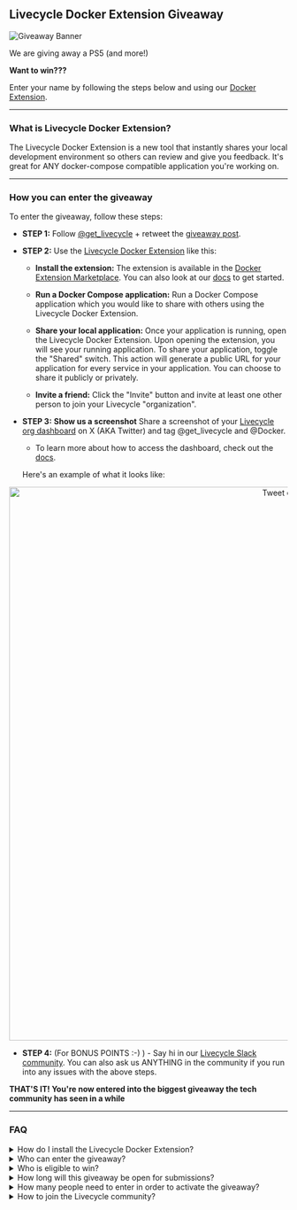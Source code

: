 ## Livecycle Docker Extension Giveaway

![Giveaway Banner](https://github.com/livecycle/Giveaway/assets/51878265/78c457ba-e51e-452a-a892-8ffdfa5e7be0)

We are giving away a PS5 (and more!) 

**Want to win???**

Enter your name by following the steps below and using our [Docker Extension](https://hub.docker.com/extensions/livecycle/docker-extension).

---

### What is Livecycle Docker Extension?

The Livecycle Docker Extension is a new tool that instantly shares your local development environment so others can review and give you feedback. It's great for ANY docker-compose compatible application you're working on.

---

### How you can enter the giveaway

To enter the giveaway, follow these steps:

- **STEP 1:** Follow [@get_livecycle](https://twitter.com/intent/follow?screen_name=get_livecycle) + retweet the [giveaway post](https://x.com/get_livecycle/status/1724066281698013430?s=20).

- **STEP 2:** Use the [Livecycle Docker Extension](https://hub.docker.com/extensions/livecycle/docker-extension) like this:

  - **Install the extension:** The extension is available in the [Docker Extension Marketplace](https://hub.docker.com/extensions/livecycle/docker-extension). You can also look at our [docs](https://preevy.dev/integrations/docker-extension) to get started.

  - **Run a Docker Compose application:** Run a Docker Compose application which you would like to share with others using the Livecycle Docker Extension.

  - **Share your local application:** Once your application is running, open the Livecycle Docker Extension. Upon opening the extension, you will see your running application. To share your application, toggle the "Shared" switch. This action will generate a public URL for your application for every service in your application. You can choose to share it publicly or privately.

  - **Invite a friend:** Click the "Invite" button and invite at least one other person to join your Livecycle "organization".

- **STEP 3:** **Show us a screenshot** Share a screenshot of your [Livecycle org dashboard](https://app.livecycle.run/) on X (AKA Twitter) and tag @get_livecycle and @Docker.
  - To learn more about how to access the dashboard, check out the [docs](https://preevy.dev/integrations/docker-extension).
 
  Here's an example of what it looks like:

 <p align="center"><img height=1000 alt="Tweet example" src="https://github.com/livecycle/Giveaway/assets/92805730/6a9efd11-582a-451a-8140-51ce701a6db3"></p>

- **STEP 4:** (For BONUS POINTS :-) ) - Say hi in our [Livecycle Slack community](https://community.livecycle.io/). You can also ask us ANYTHING in the community if you run into any issues with the above steps.

**THAT'S IT! You're now entered into the biggest giveaway the tech community has seen in a while**

---

### FAQ

<details>
<summary>How do I install the Livecycle Docker Extension?</summary>
<br>

Head over to this [link](https://hub.docker.com/extensions/livecycle/docker-extension) and install the extension, or search for `Livecycle` in the Docker Extension Marketplace.

</details>

<details>
<summary>Who can enter the giveaway?</summary>
<br>
Anyone can enter. 
</details>

<details>
<summary>Who is eligible to win?</summary>
<br>
Anyone who installs the Livecycle Docker Extension, runs an application and shares it with others (via the Livecycle Docker Extension) is eligible to win the giveaway once all of the other conditions are met. 
</details>

<details>
<summary>How long will this giveaway be open for submissions?</summary>
<br>
We are accepting submissions until the end of the day on Monday, November 28, 2023. 
</details>

<details>
<summary>How many people need to enter in order to activate the giveaway?</summary>
<br>
We need at least 500 unique participants to activate the giveaway. So be sure to share this with your Docker-Compose-loving friends and get them to join!!. 
</details>

<details>
<summary>How to join the Livecycle community?</summary>
<br>

Join our community on [Slack](https://community.livecycle.io/).

</details>
